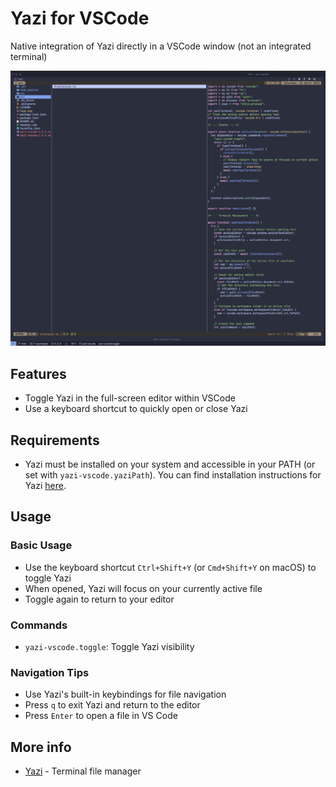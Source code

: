 # Yazi for VSCode

Native integration of Yazi directly in a VSCode window (not an integrated terminal)

![Yazi for VSCode Demo](./assets/demo.png)

## Features

- Toggle Yazi in the full-screen editor within VSCode
- Use a keyboard shortcut to quickly open or close Yazi

## Requirements

- Yazi must be installed on your system and accessible in your PATH (or set with `yazi-vscode.yaziPath`). You can find installation instructions for Yazi [here](https://github.com/sxyazi/yazi#installation).

## Usage

### Basic Usage

- Use the keyboard shortcut `Ctrl+Shift+Y` (or `Cmd+Shift+Y` on macOS) to toggle Yazi
- When opened, Yazi will focus on your currently active file
- Toggle again to return to your editor

### Commands

- `yazi-vscode.toggle`: Toggle Yazi visibility

### Navigation Tips

- Use Yazi's built-in keybindings for file navigation
- Press `q` to exit Yazi and return to the editor
- Press `Enter` to open a file in VS Code

## More info

- [Yazi](https://github.com/sxyazi/yazi) - Terminal file manager